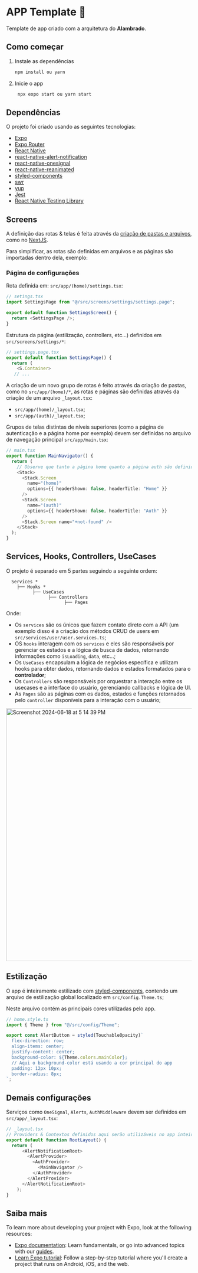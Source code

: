 # APP Template 👋

Template de app criado com a arquitetura do **Alambrado**.

## Como começar

1. Instale as dependências

   ```bash
   npm install ou yarn
   ```

2. Inicie o app

   ```bash
    npx expo start ou yarn start
   ```


## Dependências
O projeto foi criado usando as seguintes tecnologias:
- [Expo](https://expo.dev/)
- [Expo Router](https://docs.expo.dev/router/introduction/)
- [React Native](https://reactnative.dev/docs/environment-setup)
- [react-native-alert-notification](https://github.com/CodingByJerez/react-native-alert-notification#readme)
- [react-native-onesignal](https://github.com/OneSignal/react-native-onesignal)
- [react-native-reanimated](https://docs.swmansion.com/react-native-reanimated/)
- [styled-components](https://styled-components.com/docs/basics)
- [swr](https://swr.vercel.app/pt-BR)
- [yup](https://github.com/jquense/yup)
- [Jest](https://jestjs.io/pt-BR/)
- [React Native Testing Library](https://callstack.github.io/react-native-testing-library/)

## Screens
A definição das rotas & telas é feita através da [criação de pastas e arquivos](https://docs.expo.dev/router/create-pages/), como no [NextJS](https://nextjs.org/).

Para simplificar, as rotas são definidas em arquivos e as páginas são importadas dentro dela, exemplo:

### Página de configurações
Rota definida em: `src/app/(home)/settings.tsx`:
  ``` typescript
  // setings.tsx
  import SettingsPage from "@/src/screens/settings/settings.page";

  export default function SettingsScreen() {
    return <SettingsPage />;
  }
  ```

  Estrutura da página (estilização, controllers, etc...) definidos em `src/screens/settings/*`:
  ``` typescript
  // settings.page.tsx
  export default function SettingsPage() {
    return (
      <S.Container>
     // ...
  ```

A criação de um novo grupo de rotas é feito através da criação de pastas, como no `src/app/(home)/*`, as rotas e páginas são definidas através da criação de um arquivo `_layout.tsx`:
  -  `src/app/(home)/_layout.tsx`;
  -  `src/app/(auth)/_layout.tsx`;

Grupos de telas distintas de níveis superiores (como a página de autenticação e a página home por exemplo) devem ser definidas no arquivo de navegação principal `src/app/main.tsx`:
``` typescript
// main.tsx
export function MainNavigator() {
  return (
    // Observe que tanto a página home quanto a página auth são definidas aqui.
    <Stack>
      <Stack.Screen
        name="(home)"
        options={{ headerShown: false, headerTitle: "Home" }}
      />
      <Stack.Screen
        name="(auth)"
        options={{ headerShown: false, headerTitle: "Auth" }}
      />
      <Stack.Screen name="+not-found" />
    </Stack>
  );
}
```

## Services, Hooks, Controllers, UseCases
O projeto é separado em 5 partes seguindo a seguinte ordem:
```  
  Services *
    ├── Hooks *
          ├── UseCases
                ├── Controllers
                      ├── Pages
```

Onde:
- Os `services` são os únicos que fazem contato direto com a API (um exemplo disso é a criação dos métodos CRUD de users em `src/services/user/user.services.ts`;
- OS `hooks` interagem com os `services` e eles são responsáveis por gerenciar os estados e a lógica de busca de dados, retornando informações como `isLoading`, `data`, etc...;
- Os `UseCases` encapsulam a lógica de negócios específica e utilizam hooks para obter dados, retornando dados e estados formatados para o **controlador**;
- Os `Controllers` são responsáveis por orquestrar a interação entre os usecases e a interface do usuário, gerenciando callbacks e lógica de UI.
- As `Pages` são as páginas com os dados, estados e funções retornados pelo `controller` disponíveis para a interação com o usuário;

<img width="685" alt="Screenshot 2024-06-18 at 5 14 39 PM" src="https://github.com/enthus-tech/app-template/assets/89851406/a44bb56e-b648-481b-9bf6-432e57ed6787">

## Estilização
O app é inteiramente estilizado com [styled-components](https://styled-components.com/docs/basics), contendo um arquivo de estilização global localizado em `src/config.Theme.ts`;

Neste arquivo contém as principais cores utilizadas pelo app.

``` typescript
// home.style.ts
import { Theme } from "@/src/config/Theme";

export const AlertButton = styled(TouchableOpacity)`
  flex-direction: row;
  align-items: center;
  justify-content: center;
  background-color: ${Theme.colors.mainColor};
  // Aqui o background-color está usando a cor principal do app
  padding: 12px 10px;
  border-radius: 8px;
`;
```

## Demais configurações
Serviços como `OneSignal`, `Alerts`, `AuthMiddleware` devem ser definidos em `src/app/_layout.tsx`:

``` typescript
// _layout.tsx
// Providers & Contextos definidos aqui serão utilizáveis no app inteiro.
export default function RootLayout() {
  return (
      <AlertNotificationRoot>
        <AlertProvider>
          <AuthProvider>
            <MainNavigator />
          </AuthProvider>
        </AlertProvider>
      </AlertNotificationRoot>
    );
}
```

## Saiba mais

To learn more about developing your project with Expo, look at the following resources:

- [Expo documentation](https://docs.expo.dev/): Learn fundamentals, or go into advanced topics with our [guides](https://docs.expo.dev/guides).
- [Learn Expo tutorial](https://docs.expo.dev/tutorial/introduction/): Follow a step-by-step tutorial where you'll create a project that runs on Android, iOS, and the web.
